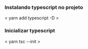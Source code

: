 ### Instalando typescript no projeto 


< yarn add typescript -D >

### Inicializar typescript 

< yarn tsc --init >
